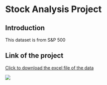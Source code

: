# Stock Analysis Project

## Introduction
This dataset is from S&P 500

## Link of the project
<a href="https://www.google.com" target="_blank">Click to download the excel file of the data</a>

<img src =’https://github.com/hamid-rahbar/excel-project/blob/main/Data.Analytics.Class.Schedule.png’/>
